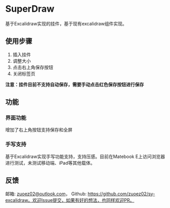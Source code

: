 # SuperDraw
基于Excalidraw实现的挂件，基于现有excalidraw组件实现。

## 使用步骤

1. 插入挂件
2. 调整大小
3. 点击右上角保存按钮
4. 关闭标签页

**注意：挂件目前不支持自动保存，需要手动点击红色保存按钮进行保存**

## 功能

### 界面功能

增加了右上角按钮支持保存和全屏

### 手写支持

基于Excalidraw实现手写功能支持，支持压感。目前在Matebook E上访问浏览器进行测试，未测试移动端、iPad等其他载体。

## 反馈

邮箱: zuoez02@outlook.com， Github: https://github.com/zuoez02/sy-excalidraw。欢迎Issue提交，如果有好的想法，也同样欢迎PR。